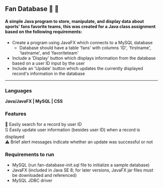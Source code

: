 <h2>Fan Database 🏈 🚩</h2>
<h4>
  A simple Java program to store, manipulate, and display data about sports' fans favorite teams,
  this was created for a Java class assignment based on the following requirements:
</h4>
<ul>
  <li>
    Create a program using JavaFX which connects to a  MySQL database
      <ul><li>Database should have a table 'fans' with columns 'ID', 'firstname', 'lastname', and 'favoriteteam'</li></ul>
  </li>
  <li>
    Include a 'Display' button which displays information from the database based on a user ID input by the user
  </li>
  <li>
    Include an 'Update' button which updates the currently displayed record's information in the database
  </li>
</ul>
  
  
  <hr>
  
  <h3>Languages</h3>
  <p><b>Java/JavaFX | MySQL | CSS</b></p>
  
  <h3>Features</h3>
    🔎 Easily search for a record by user ID
    <br>
    🔃 Easily update user information (besides user ID) when a record is displayed
    <br>
    ⚠️ Brief alert messages indicate whether an update was successful or not

<h3>Requirements to run</h3>
<ul>
  <li>MySQL (run fan-database-init.sql file to initialize a sample database)</li>
  <li>JavaFX (included in Java SE 8; for later versions, JavaFX jar files must be downloaded and referenced)</li>
  <li>MySQL JDBC driver</li>
 </ul>
